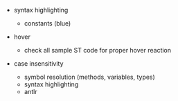 - syntax highlighting
    - constants (blue)

- hover
    - check all sample ST code for proper hover reaction

- case insensitivity
    - symbol resolution (methods, variables, types)
    - syntax highlighting
    - antlr
